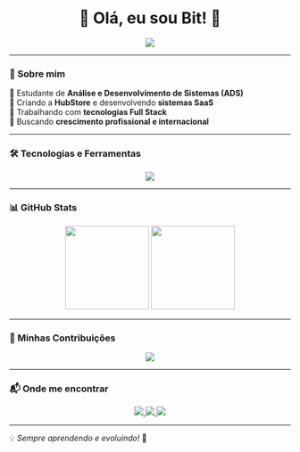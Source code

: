<h1 align="center">🚀 Olá, eu sou Bit! 🚀</h1>

<p align="center">
  <img src="https://readme-typing-svg.herokuapp.com?font=Fira+Code&weight=600&size=22&pause=1000&color=00F700&width=600&lines=Desenvolvedor+Full+Stack+em+formação;Criador+da+HubStore;Apaixonado+por+Tecnologia+e+Inovação;Sempre+aprendendo+algo+novo!">
</p>

---

### 📌 Sobre mim
🔹 Estudante de **Análise e Desenvolvimento de Sistemas (ADS)**  
🔹 Criando a **HubStore** e desenvolvendo **sistemas SaaS**  
🔹 Trabalhando com **tecnologias Full Stack**  
🔹 Buscando **crescimento profissional e internacional**  

---

### 🛠️ Tecnologias e Ferramentas

<p align="center">
  <img src="https://skillicons.dev/icons?i=html,css,js,ts,react,nextjs,nodejs,express,mysql,mongodb,php,laravel,python,docker,git,github,vscode,figma,linux" />
</p>

---

### 📊 GitHub Stats
<div align="center">
  <img height="150em" src="https://github-readme-stats.vercel.app/api?username=seu-usuario&show_icons=true&theme=radical&count_private=true" />
  <img height="150em" src="https://github-readme-streak-stats.herokuapp.com/?user=seu-usuario&theme=radical" />
</div>

---

### 🎯 Minhas Contribuições
<p align="center">
  <img src="https://github-profile-summary-cards.vercel.app/api/cards/profile-details?username=seu-usuario&theme=radical" />
</p>

---

### 📬 Onde me encontrar
<p align="center">
  <a href="https://www.linkedin.com/in/seu-perfil/" target="_blank">
    <img src="https://img.shields.io/badge/-LinkedIn-0A66C2?style=for-the-badge&logo=linkedin&logoColor=white">
  </a>
  <a href="https://github.com/seu-usuario/" target="_blank">
    <img src="https://img.shields.io/badge/-GitHub-181717?style=for-the-badge&logo=github&logoColor=white">
  </a>
  <a href="https://wa.me/seunumerodetelefone" target="_blank">
    <img src="https://img.shields.io/badge/-WhatsApp-25D366?style=for-the-badge&logo=whatsapp&logoColor=white">
  </a>
</p>

---

💡 *Sempre aprendendo e evoluindo!* 🚀

